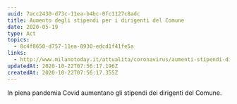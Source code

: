 ```yaml
---
uuid: 7acc2430-d73c-11ea-b4bc-0fc1127c8adc
title: Aumento degli stipendi per i dirigenti del Comune
date: 2020-05-19
type: Act
topics:
  - 8c4f8650-d757-11ea-8930-edcd1f41fe5a
links:
  - http://www.milanotoday.it/attualita/coronavirus/aumenti-stipendi-dirigenti-comune.html
updatedAt: 2020-10-22T07:56:17.196Z
createdAt: 2020-10-22T07:56:17.355Z
---
```

In piena pandemia Covid aumentano gli stipendi dei dirigenti del Comune.